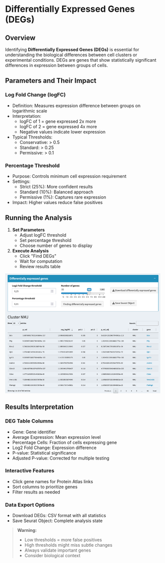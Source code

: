 # Differentially Expressed Genes (DEGs)

## Overview
Identifying **Differentially Expressed Genes (DEGs)** is essential for understanding the biological differences between cell clusters or experimental conditions. DEGs are genes that show statistically significant differences in expression between groups of cells.

## Parameters and Their Impact

### Log Fold Change (logFC)
- Definition: Measures expression difference between groups on logarithmic scale
- Interpretation:
  * logFC of 1 = gene expressed 2x more
  * logFC of 2 = gene expressed 4x more
  * Negative values indicate lower expression
- Typical Thresholds:
  * Conservative: > 0.5
  * Standard: > 0.25
  * Permissive: > 0.1

### Percentage Threshold
- Purpose: Controls minimum cell expression requirement
- Settings:
  * Strict (25%): More confident results
  * Standard (10%): Balanced approach
  * Permissive (1%): Captures rare expression
- Impact: Higher values reduce false positives

## Running the Analysis
1. **Set Parameters**
   - Adjust logFC threshold
   - Set percentage threshold
   - Choose number of genes to display
2. **Execute Analysis**
   - Click "Find DEGs"
   - Wait for computation
   - Review results table

![](../_static/images/single_dataset_analysis/differentially_expressed_genes.png)

## Results Interpretation

### DEG Table Columns
- Gene: Gene identifier
- Average Expression: Mean expression level
- Percentage Cells: Fraction of cells expressing gene
- Log2 Fold Change: Expression difference
- P-value: Statistical significance
- Adjusted P-value: Corrected for multiple testing

### Interactive Features
- Click gene names for Protein Atlas links
- Sort columns to prioritize genes
- Filter results as needed

### Data Export Options
- Download DEGs: CSV format with all statistics
- Save Seurat Object: Complete analysis state

> **Warning:**
> * Low thresholds = more false positives
> * High thresholds might miss subtle changes
> * Always validate important genes
> * Consider biological context